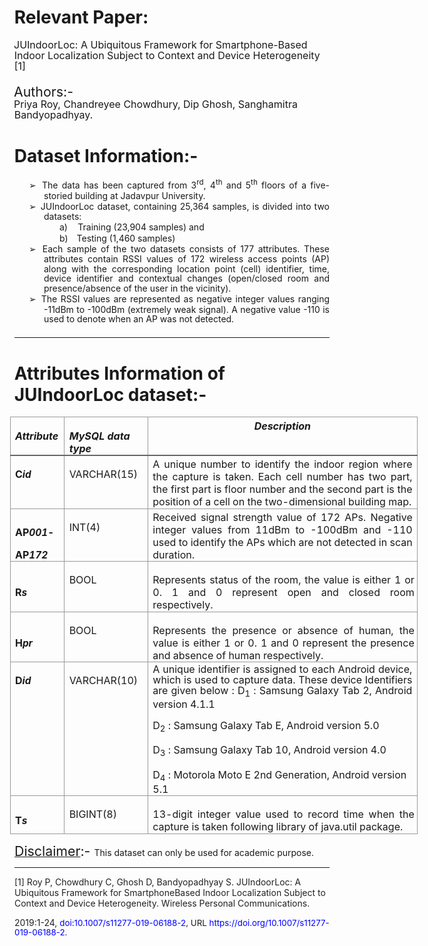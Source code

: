 
<div class=WordSection1>

<h1 style='margin-left:-.25pt'>Relevant Paper: </h1>

<p class=MsoNormal style='margin-top:0cm;margin-right:0cm;margin-bottom:15.85pt;
margin-left:-.25pt;text-indent:-.5pt;line-height:107%'><span style='font-size:
12.0pt;line-height:107%'>JUIndoorLoc: A Ubiquitous Framework for
Smartphone-Based Indoor Localization Subject to Context and Device
Heterogeneity [1] </span></p>

<p class=MsoNormal style='margin-top:0cm;margin-right:0cm;margin-bottom:0cm;
margin-left:-.25pt;text-indent:-.5pt'><span style='font-size:16.0pt;line-height:
107%'>Authors:- </span></p>

<p class=MsoNormal style='margin-top:0cm;margin-right:0cm;margin-bottom:15.85pt;
margin-left:-.25pt;text-indent:-.5pt;line-height:107%'><span style='font-size:
12.0pt;line-height:107%'>Priya Roy, Chandreyee Chowdhury, Dip Ghosh,
Sanghamitra Bandyopadhyay. </span></p>

<h1 style='margin-left:-.25pt'>Dataset Information:- </h1>

<p class=MsoNormal style='margin-top:0cm;margin-right:0cm;margin-bottom:1.2pt;
margin-left:35.25pt;text-align:justify;text-justify:inter-ideograph;text-indent:
-18.0pt;line-height:111%'><span style='font-family:Wingdings'>&#10146;<span
style='font:7.0pt "Times New Roman"'>&nbsp; </span></span><span dir=LTR></span>The
data has been captured from 3<sup>rd</sup>, 4<sup>th</sup> and 5<sup>th</sup>
floors of a five-storied building at Jadavpur University.  </p>

<p class=MsoNormal style='margin-top:0cm;margin-right:0cm;margin-bottom:1.2pt;
margin-left:35.25pt;text-align:justify;text-justify:inter-ideograph;text-indent:
-18.0pt;line-height:111%'><span style='font-family:Wingdings'>&#10146;<span
style='font:7.0pt "Times New Roman"'>&nbsp; </span></span><span dir=LTR></span>JUIndoorLoc
dataset, containing 25,364 samples,  is divided into two datasets:  </p>

<p class=MsoNormal style='margin-top:0cm;margin-right:0cm;margin-bottom:1.2pt;
margin-left:72.0pt;text-align:justify;text-justify:inter-ideograph;text-indent:
-18.0pt;line-height:111%'>a)<span style='font:7.0pt "Times New Roman"'>&nbsp;&nbsp;&nbsp;&nbsp;&nbsp;&nbsp;
</span><span dir=LTR></span>Training (23,904 samples) and </p>

<p class=MsoNormal style='margin-top:0cm;margin-right:0cm;margin-bottom:1.2pt;
margin-left:72.0pt;text-align:justify;text-justify:inter-ideograph;text-indent:
-18.0pt;line-height:111%'>b)<span style='font:7.0pt "Times New Roman"'>&nbsp;&nbsp;&nbsp;&nbsp;&nbsp;
</span><span dir=LTR></span>Testing (1,460 samples) </p>

<p class=MsoNormal style='margin-top:0cm;margin-right:0cm;margin-bottom:1.2pt;
margin-left:35.25pt;text-align:justify;text-justify:inter-ideograph;text-indent:
-18.0pt;line-height:111%'><span style='font-family:Wingdings'>&#10146;<span
style='font:7.0pt "Times New Roman"'>&nbsp; </span></span><span dir=LTR></span>Each
sample of the two datasets consists of 177 attributes. These attributes contain
RSSI values of 172 wireless access points (AP) along with the corresponding
location point (cell) identifier, time, device identifier and contextual
changes (open/closed room and presence/absence of the user in the vicinity). </p>

<p class=MsoNormal style='margin-top:0cm;margin-right:0cm;margin-bottom:16.3pt;
margin-left:35.25pt;text-align:justify;text-justify:inter-ideograph;text-indent:
-18.0pt;line-height:111%'><span style='font-family:Wingdings'>&#10146;<span
style='font:7.0pt "Times New Roman"'>&nbsp; </span></span><span dir=LTR></span>The
RSSI values are represented as negative integer values ranging -11dBm to
-100dBm (extremely weak signal). A negative value -110 is used to denote when
an AP was not detected. </p>
<hr>
<h1 style='margin-left:-.25pt'>Attributes Information of JUIndoorLoc dataset:- </h1>

<p class=MsoNormal style='margin-bottom:3.45pt'><span style='font-size:4.0pt;
line-height:107%'> </span></p>

<table class=TableGrid border=0 cellspacing=0 cellpadding=0 width=652
 style='width:488.85pt;margin-left:-5.4pt;border-collapse:collapse'>
 <tr style='height:14.4pt'>
  <td width=75 valign=top style='width:56.4pt;border:solid #999999 1.0pt;
  border-bottom:solid #666666 1.5pt;padding:2.4pt 2.9pt .3pt 5.4pt;height:14.4pt'>
  <p class=MsoNormal style='margin-bottom:0cm'><b><i>Attribute </i></b></p>
  </td>
  <td width=123 valign=top style='width:92.2pt;border-top:solid #999999 1.0pt;
  border-left:none;border-bottom:solid #666666 1.5pt;border-right:solid #999999 1.0pt;
  padding:2.4pt 2.9pt .3pt 5.4pt;height:14.4pt'>
  <p class=MsoNormal style='margin-bottom:0cm'><b><i>MySQL data type </i></b></p>
  </td>
  <td width=454 valign=top style='width:340.25pt;border-top:solid #999999 1.0pt;
  border-left:none;border-bottom:solid #666666 1.5pt;border-right:solid #999999 1.0pt;
  padding:2.4pt 2.9pt .3pt 5.4pt;height:14.4pt'>
  <p class=MsoNormal align=center style='margin-top:0cm;margin-right:2.5pt;
  margin-bottom:0cm;margin-left:0cm;text-align:center'><b><i>Description </i></b></p>
  </td>
 </tr>
 <tr style='height:54.7pt'>
  <td width=75 valign=top style='width:56.4pt;border:solid #999999 1.0pt;
  border-top:none;padding:2.4pt 2.9pt .3pt 5.4pt;height:54.7pt'>
  <p class=MsoNormal style='margin-bottom:0cm'><b>C</b><b><i><span
  style='font-size:11.5pt;line-height:107%'>id</span></i> </b></p>
  </td>
  <td width=123 valign=top style='width:92.2pt;border-top:none;border-left:
  none;border-bottom:solid #999999 1.0pt;border-right:solid #999999 1.0pt;
  padding:2.4pt 2.9pt .3pt 5.4pt;height:54.7pt'>
  <p class=MsoNormal style='margin-bottom:0cm'>VARCHAR(15) </p>
  </td>
  <td width=454 valign=top style='width:340.25pt;border-top:none;border-left:
  none;border-bottom:solid #999999 1.0pt;border-right:solid #999999 1.0pt;
  padding:2.4pt 2.9pt .3pt 5.4pt;height:54.7pt'>
  <p class=MsoNormal style='margin-top:0cm;margin-right:2.45pt;margin-bottom:
  0cm;margin-left:0cm;text-align:justify;text-justify:inter-ideograph'>A unique
  number to identify the indoor region where the capture is taken. Each cell
  number has two part, the first part is floor number and the second part is
  the position of a cell on the two-dimensional building map. </p>
  </td>
 </tr>
 <tr style='height:44.4pt'>
  <td width=75 valign=bottom style='width:56.4pt;border:solid #999999 1.0pt;
  border-top:none;padding:2.4pt 2.9pt .3pt 5.4pt;height:44.4pt'>
  <p class=MsoNormal style='margin-bottom:8.7pt'><b>AP</b><b><i><span
  style='font-size:11.5pt;line-height:107%'>001</span></i>-</b></p>
  <p class=MsoNormal style='margin-bottom:0cm'><b>AP</b><b><i><span
  style='font-size:11.5pt;line-height:107%'>172</span></i> </b></p>
  </td>
  <td width=123 valign=top style='width:92.2pt;border-top:none;border-left:
  none;border-bottom:solid #999999 1.0pt;border-right:solid #999999 1.0pt;
  padding:2.4pt 2.9pt .3pt 5.4pt;height:44.4pt'>
  <p class=MsoNormal style='margin-bottom:0cm'>INT(4) </p>
  </td>
  <td width=454 valign=top style='width:340.25pt;border-top:none;border-left:
  none;border-bottom:solid #999999 1.0pt;border-right:solid #999999 1.0pt;
  padding:2.4pt 2.9pt .3pt 5.4pt;height:44.4pt'>
  <p class=MsoNormal style='margin-top:0cm;margin-right:2.25pt;margin-bottom:
  0cm;margin-left:0cm;text-align:justify;text-justify:inter-ideograph'>Received
  signal strength value of 172 APs. Negative integer values from 11dBm to
  -100dBm and -110 used to identify the APs which are not detected in scan
  duration. </p>
  </td>
 </tr>
 <tr style='height:27.35pt'>
  <td width=75 style='width:56.4pt;border:solid #999999 1.0pt;border-top:none;
  padding:2.4pt 2.9pt .3pt 5.4pt;height:27.35pt'>
  <p class=MsoNormal style='margin-bottom:0cm'><b>R</b><b><i><span
  style='font-size:11.5pt;line-height:107%'>s</span></i> </b></p>
  </td>
  <td width=123 valign=top style='width:92.2pt;border-top:none;border-left:
  none;border-bottom:solid #999999 1.0pt;border-right:solid #999999 1.0pt;
  padding:2.4pt 2.9pt .3pt 5.4pt;height:27.35pt'>
  <p class=MsoNormal style='margin-bottom:0cm'>BOOL </p>
  </td>
  <td width=454 valign=top style='width:340.25pt;border-top:none;border-left:
  none;border-bottom:solid #999999 1.0pt;border-right:solid #999999 1.0pt;
  padding:2.4pt 2.9pt .3pt 5.4pt;height:27.35pt'>
  <p class=MsoNormal style='margin-bottom:0cm;text-align:justify;text-justify:
  inter-ideograph'>Represents status of the room, the value is either 1 or 0. 1
  and 0 represent open and closed room respectively. </p>
  </td>
 </tr>
 <tr style='height:27.35pt'>
  <td width=75 style='width:56.4pt;border:solid #999999 1.0pt;border-top:none;
  padding:2.4pt 2.9pt .3pt 5.4pt;height:27.35pt'>
  <p class=MsoNormal style='margin-bottom:0cm'><b>H</b><b><i><span
  style='font-size:11.5pt;line-height:107%'>pr</span></i> </b></p>
  </td>
  <td width=123 valign=top style='width:92.2pt;border-top:none;border-left:
  none;border-bottom:solid #999999 1.0pt;border-right:solid #999999 1.0pt;
  padding:2.4pt 2.9pt .3pt 5.4pt;height:27.35pt'>
  <p class=MsoNormal style='margin-bottom:0cm'>BOOL </p>
  </td>
  <td width=454 valign=top style='width:340.25pt;border-top:none;border-left:
  none;border-bottom:solid #999999 1.0pt;border-right:solid #999999 1.0pt;
  padding:2.4pt 2.9pt .3pt 5.4pt;height:27.35pt'>
  <p class=MsoNormal style='margin-bottom:0cm;text-align:justify;text-justify:
  inter-ideograph'>Represents the presence or absence of human, the value is
  either 1 or 0. 1 and 0 represent the presence and absence of human
  respectively. </p>
  </td>
 </tr>
 <tr style='height:85.95pt'>
  <td width=75 valign=top style='width:56.4pt;border:solid #999999 1.0pt;
  border-top:none;padding:2.4pt 2.9pt .3pt 5.4pt;height:85.95pt'>
  <p class=MsoNormal style='margin-bottom:0cm'><b>D</b><b><i><span
  style='font-size:11.5pt;line-height:107%'>id</span></i> </b></p>
  </td>
  <td width=123 valign=top style='width:92.2pt;border-top:none;border-left:
  none;border-bottom:solid #999999 1.0pt;border-right:solid #999999 1.0pt;
  padding:2.4pt 2.9pt .3pt 5.4pt;height:85.95pt'>
  <p class=MsoNormal style='margin-bottom:0cm'>VARCHAR(10) </p>
  </td>
  <td width=454 valign=top style='width:340.25pt;border-top:none;border-left:
  none;border-bottom:solid #999999 1.0pt;border-right:solid #999999 1.0pt;
  padding:2.4pt 2.9pt .3pt 5.4pt;height:85.95pt'>
  <p class=MsoNormal style='margin-top:0cm;margin-right:2.55pt;margin-bottom:
  1.55pt;margin-left:0cm;text-align:justify;text-justify:inter-ideograph;
  line-height:104%'>A unique identifier is assigned to each Android device,
  which is used to capture data. These device Identifiers are given below : D<sub>1</sub>
  : Samsung Galaxy Tab 2, Android version 4.1.1 </p>
  <p class=MsoNormal style='margin-bottom:1.0pt'>D<sub>2</sub>            :
  Samsung Galaxy Tab E, Android version 5.0 </p>
  <p class=MsoNormal style='margin-bottom:1.0pt'>D<sub>3</sub>           :
  Samsung Galaxy Tab 10, Android version 4.0 </p>
  <p class=MsoNormal style='margin-bottom:0cm'>D<sub>4</sub>           :
  Motorola Moto E 2nd Generation, Android version 5.1  </p>
  </td>
 </tr>
 <tr style='height:27.5pt'>
  <td width=75 style='width:56.4pt;border:solid #999999 1.0pt;border-top:none;
  padding:2.4pt 2.9pt .3pt 5.4pt;height:27.5pt'>
  <p class=MsoNormal style='margin-bottom:0cm'><b>T</b><b><i><span
  style='font-size:11.5pt;line-height:107%'>s</span></i> </b></p>
  </td>
  <td width=123 valign=top style='width:92.2pt;border-top:none;border-left:
  none;border-bottom:solid #999999 1.0pt;border-right:solid #999999 1.0pt;
  padding:2.4pt 2.9pt .3pt 5.4pt;height:27.5pt'>
  <p class=MsoNormal style='margin-bottom:0cm'>BIGINT(8) </p>
  </td>
  <td width=454 valign=top style='width:340.25pt;border-top:none;border-left:
  none;border-bottom:solid #999999 1.0pt;border-right:solid #999999 1.0pt;
  padding:2.4pt 2.9pt .3pt 5.4pt;height:27.5pt'>
  <p class=MsoNormal style='margin-bottom:0cm;text-align:justify;text-justify:
  inter-ideograph'>13-digit integer value used to record time when the capture
  is taken following library of java.util package. </p>
  </td>
 </tr>
</table>

<p class=MsoNormal style='margin-top:0cm;margin-right:0cm;margin-bottom:0cm;
margin-left:.5pt;text-align:justify;text-justify:inter-ideograph;text-indent:
-.5pt;line-height:111%'><u><span style='font-size:16.0pt;line-height:111%'>Disclaimer</span></u><span
style='font-size:16.0pt;line-height:111%'>:- </span>This dataset can only be
used for academic purpose. </p>

<hr>

<p class=MsoNormal style='margin-bottom:.7pt;line-height:normal'><span
style='color:#222222'>[1] Roy P, Chowdhury C, Ghosh D, Bandyopadhyay S.
JUIndoorLoc: A Ubiquitous Framework for SmartphoneBased Indoor Localization
Subject to Context and Device Heterogeneity. Wireless Personal Communications. </span></p>

<p class=MsoNormal style='margin-bottom:0cm'><span style='color:#222222'>2019:1-24,
</span><span style='font-size:10.0pt;line-height:107%;color:blue'>doi:10.1007/s11277-019-06188-2</span><span
style='font-size:10.0pt;line-height:107%'>, URL </span><span style='font-size:
10.0pt;line-height:107%;color:blue'>https://doi.org/10.1007/s11277-019-06188-2.</span><span
style='font-size:10.0pt;line-height:107%'> </span></p>

</div>
